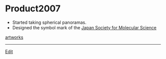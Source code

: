 # Product2007


* Started taking spherical panoramas.
* Designed the symbol mark of the [Japan Society for  Molecular Science](http://molsci.jp)

[artworks](artworks.md)





----
[Edit](https://github.com/vitroid/vitroid.github.io/blob/master/MD/Product2007.md)
